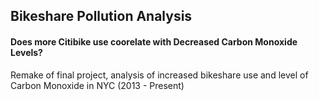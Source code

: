 ## Bikeshare Pollution Analysis
#### Does more Citibike use coorelate with Decreased Carbon Monoxide Levels?

Remake of final project, analysis of increased bikeshare use and level of Carbon Monoxide in NYC (2013 - Present)
